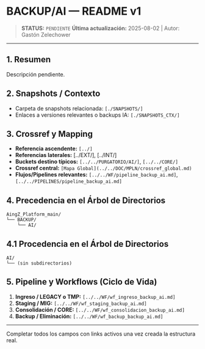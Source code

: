 # BACKUP/AI — README v1

> **STATUS:** `PENDIENTE`
> **Última actualización:** 2025-08-02 | Autor: Gastón Zelechower

---

## 1. Resumen
Descripción pendiente.

## 2. Snapshots / Contexto
- Carpeta de snapshots relacionada: `[./SNAPSHOTS/]`
- Enlaces a versiones relevantes o backups IA: `[./SNAPSHOTS_CTX/]`

## 3. Crossref y Mapping
- **Referencia ascendente:** `[../]`
- **Referencias laterales:** [../EXT/], [../INT/]
- **Buckets destino típicos:** `[../../PURGATORIO/AI/]`, `[../../CORE/]`
- **Crossref central:** `[Mapa Global](../../DOC/MPLN/crossref_global.md)`
- **Flujos/Pipelines relevantes:** `[../../WF/pipeline_backup_ai.md]`, `[../../PIPELINES/pipeline_backup_ai.md]`

## 4. Precedencia en el Árbol de Directorios
```text
AingZ_Platform_main/
└── BACKUP/
    └── AI/
```

## 4.1 Procedencia en el Árbol de Directorios
```text
AI/
└── (sin subdirectorios)
```

## 5. Pipeline y Workflows (Ciclo de Vida)
1. **Ingreso / LEGACY o TMP:** `[../../WF/wf_ingreso_backup_ai.md]`
2. **Staging / MIG:** `[../../WF/wf_staging_backup_ai.md]`
3. **Consolidación / CORE:** `[../../WF/wf_consolidacion_backup_ai.md]`
4. **Backup / Eliminación:** `[../../WF/wf_backup_backup_ai.md]`

---
Completar todos los campos con links activos una vez creada la estructura real.


